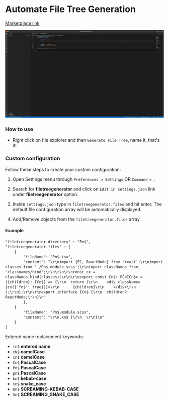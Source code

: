 # Automate File Tree Generation

[Marketplace link](https://marketplace.visualstudio.com/items?itemName=GersonDiniz.file-tree-generate)

![Generating file tree](images/how-to-use.gif)

### How to use
- Right click on file explorer and then `Generate File Tree`, name it, that's it!

### Custom configuration

Follow these steps to create your custom configuration:

1. Open Settings menu through `Preferences > Settings` OR `Command` + `,`
2. Search for **filetreegenerator** and click on `Edit in settings.json` link under **filetreegenerator** option.

3. Inside `settings.json` type in `filetreegenerator.files` and hit enter. The default file configuration array will be automatically displayed.

4. Add/Remove objects from the `filetreegenerator.files` array.

#### Example

    "filetreegenerator.directory" : "Pn$",
    "filetreegenerator.files" : [
        {
            "fileName": "Pn$.tsx",
            "content": "\r\nimport {FC, ReactNode} from 'react';\r\nimport classes from './Pn$.module.scss';\r\nimport classNames from 'classnames/bind';\r\n\r\n\r\nconst cx = classNames.bind(classes);\r\n\r\nexport const Cn$: FC<ICn$> = ({children}: ICn$) => {\r\n  return (\r\n    <div className={cx({'fn$': true})}>\r\n      {children}\r\n    </div>\r\n  );\r\n};\r\n\r\nexport interface ICn$ {\r\n  children?: ReactNode;\r\n}\n"
            },
        {
            "fileName": "Pn$.module.scss",
            "content": "\r\n.kn$ {\r\n  \r\n}\n"
        }
    ]


Entered name replacement keywords:
- `fn$` **entered name**
- `cN$` **camelCase** 
- `cn$` **camelCase** 
- `Cn$` **PascalCase** 
- `Pn$` **PascalCase** 
- `pn$` **PascalCase** 
- `kn$` **kebab-case** 
- `sn$` **snake_case**
- `Kn$` **SCREAMING-KEBAB-CASE** 
- `Sn$` **SCREAMING_SNAKE_CASE** 
